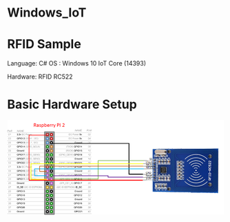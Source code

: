# Windows_IoT

RFID Sample
===========

Language: C#
OS		: Windows 10 IoT Core (14393)


Hardware: RFID RC522


Basic Hardware Setup
====================

![](HardwareSetup.png)